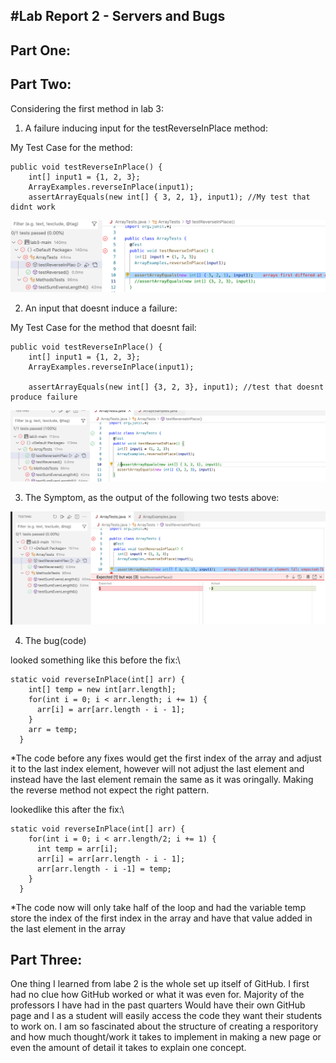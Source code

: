 #Lab Report 2 - Servers and Bugs
---

Part One:
---




Part Two:
---
Considering the first method in lab 3:


1. A failure inducing input for the testReverseInPlace method:

My Test Case for the method:
```
public void testReverseInPlace() {
    int[] input1 = {1, 2, 3};
    ArrayExamples.reverseInPlace(input1);
    assertArrayEquals(new int[] { 3, 2, 1}, input1); //My test that didnt work 
```
![Image](failedtest.png)

2. An input that doesnt induce a failure:

My Test Case for the method that doesnt fail:
```
public void testReverseInPlace() {
    int[] input1 = {1, 2, 3};
    ArrayExamples.reverseInPlace(input1);

    assertArrayEquals(new int[] {3, 2, 3}, input1); //test that doesnt produce failure
```
![Image](passtest.png)

3. The Symptom, as the output of the following two tests above:

![Image](testoutput.png)


4. The bug(code)

looked something like this before the fix:\
```
static void reverseInPlace(int[] arr) {
    int[] temp = new int[arr.length];
    for(int i = 0; i < arr.length; i += 1) {
      arr[i] = arr[arr.length - i - 1];
    }
    arr = temp;
  }
```

*The code before any fixes would get the first index of the array and adjust it to the last index element, however will not adjust the last element and instead have the last element remain the same as it was oringally. Making the reverse method not expect the right pattern.

lookedlike this after the fix:\
```
static void reverseInPlace(int[] arr) {
    for(int i = 0; i < arr.length/2; i += 1) {
      int temp = arr[i];
      arr[i] = arr[arr.length - i - 1];
      arr[arr.length - i -1] = temp;
    }
  }

```

*The code now will only take half of the loop and had the variable temp store the index of the first index in the array and have that value added in the last element in the array


Part Three:
---

One thing I learned from labe 2 is the whole set up itself of GitHub. I first had no clue how GitHub worked or what it was even for. Majority of the professors I have had in the past quarters Would have their own GitHub page and I as a student will easily access the code they want their students to work on. I am so fascinated about the structure of creating a resporitory and how much thought/work it takes to implement in making a new page or even the amount of detail it takes to explain one concept.
